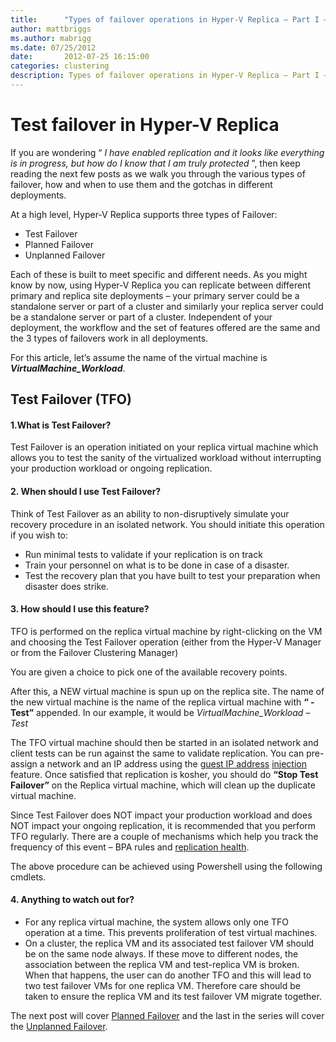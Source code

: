 ```yaml
---
title:      "Types of failover operations in Hyper-V Replica – Part I – Test Failover"
author: mattbriggs
ms.author: mabrigg
ms.date: 07/25/2012
date:       2012-07-25 16:15:00
categories: clustering
description: Types of failover operations in Hyper-V Replica – Part I – Test Failover
---
```

# Test failover in Hyper-V Replica

If you are wondering “ _I have enabled replication and it looks like everything is in progress, but how do I know that I am truly protected_ ”, then keep reading the next few posts as we walk you through the various types of failover, how and when to use them and the gotchas in different deployments.

At a high level, Hyper-V Replica supports three types of Failover:

  * Test Failover 
  * Planned Failover 
  * Unplanned Failover 



Each of these is built to meet specific and different needs. As you might know by now, using Hyper-V Replica you can replicate between different primary and replica site deployments – your primary server could be a standalone server or part of a cluster and similarly your replica server could be a standalone server or part of a cluster. Independent of your deployment, the workflow and the set of features offered are the same and the 3 types of failovers work in all deployments. 

For this article, let’s assume the name of the virtual machine is **_VirtualMachine_Workload_**.

## **Test Failover (TFO)**

#### **1.What** is Test Failover?

Test Failover is an operation initiated on your replica virtual machine which allows you to test the sanity of the virtualized workload without interrupting your production workload or ongoing replication.

#### **2\. When** should I use Test Failover?

Think of Test Failover as an ability to non-disruptively simulate your recovery procedure in an isolated network. You should initiate this operation if you wish to:

  * Run minimal tests to validate if your replication is on track 
  * Train your personnel on what is to be done in case of a disaster. 
  * Test the recovery plan that you have built to test your preparation when disaster does strike. 



#### **3\. How** should I use this feature? 

TFO is performed on the replica virtual machine by right-clicking on the VM and choosing the Test Failover operation (either from the Hyper-V Manager or from the Failover Clustering Manager)

You are given a choice to pick one of the available recovery points. 


After this, a NEW virtual machine is spun up on the replica site. The name of the new virtual machine is the name of the replica virtual machine with **“ - Test”** appended. In our example, it would be _VirtualMachine_Workload – Test_


The TFO virtual machine should then be started in an isolated network and client tests can be run against the same to validate replication. You can pre-assign a network and an IP address using the [guest IP address](https://techcommunity.microsoft.com/t5/virtualization/inject-ip-address-into-the-vm-during-failover/ba-p/381963) [injection](https://techcommunity.microsoft.com/t5/virtualization/inject-ip-address-into-the-vm-during-failover/ba-p/381963) feature. Once satisfied that replication is kosher, you should do **“Stop Test Failover”** on the Replica virtual machine, which will clean up the duplicate virtual machine. 

Since Test Failover does NOT impact your production workload and does NOT impact your ongoing replication, it is recommended that you perform TFO regularly. There are a couple of mechanisms which help you track the frequency of this event – BPA rules and [replication health](/virtualization/community/team-blog/2012/20120615-interpreting-replication-health-part-1).

The above procedure can be achieved using Powershell using the following cmdlets.


#### 4\. Anything to watch out for?

  * For any replica virtual machine, the system allows only one TFO operation at a time. This prevents proliferation of test virtual machines. 
  * On a cluster, the replica VM and its associated test failover VM should be on the same node always. If these move to different nodes, the association between the replica VM and test-replica VM is broken. When that happens, the user can do another TFO and this will lead to two test failover VMs for one replica VM. Therefore care should be taken to ensure the replica VM and its test failover VM migrate together. 


The next post will cover [Planned Failover](https://techcommunity.microsoft.com/t5/virtualization/types-of-failover-operations-in-hyper-v-replica-8211-part-ii/ba-p/381910) and the last in the series will cover the [Unplanned Failover](https://techcommunity.microsoft.com/t5/virtualization/types-of-failover-operations-in-hyper-v-replica-8211-part-iii/ba-p/381908).
